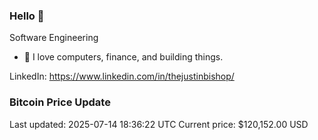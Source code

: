 ### Hello 🤙  

Software Engineering

- 🔭 I love computers, finance, and building things.
  
LinkedIn: https://www.linkedin.com/in/thejustinbishop/  















































































































































































































































































































































































































































































































































































































































































































































































































































### Bitcoin Price Update
Last updated: 2025-07-14 18:36:22 UTC
Current price: $120,152.00 USD
